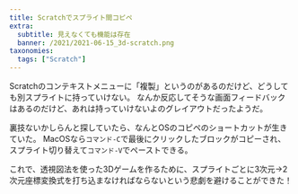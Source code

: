 ```yaml
---
title: Scratchでスプライト間コピペ
extra:
  subtitle: 見えなくても機能は存在
  banner: /2021/2021-06-15_3d-scratch.png
taxonomies:
  tags: ["Scratch"]
---
```

Scratchのコンテキストメニューに「複製」というのがあるのだけど、どうしても別スプライトに持っていけない。
なんか反応してそうな画面フィードバックはあるのだけど、あれは持っていけないよのグレイアウトだったようだ。

裏技ないかしらんと探していたら、なんとOSのコピペのショートカットが生きていた。
MacOSなら`コマンド-C`で最後にクリックしたブロックがコピーされ、
スプライト切り替えて`コマンド-V`でペーストできる。

これで、透視図法を使った3Dゲームを作るために、スプライトごとに3次元->2次元座標変換式を打ち込まなければならないという悲劇を避けることができた！
